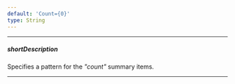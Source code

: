 ```yaml
---
default: 'Count={0}'
type: String
---
```

---
##### shortDescription
Specifies a pattern for the *"count"* summary items.

---
